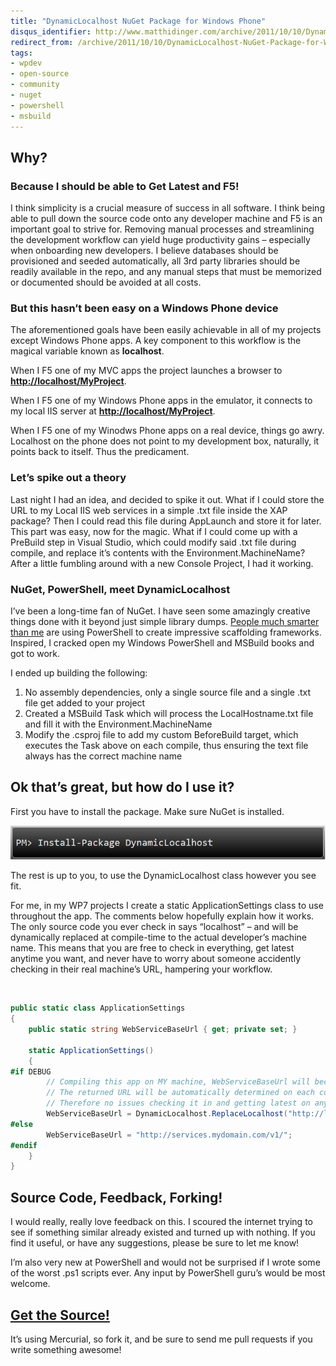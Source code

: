 ```yaml
---
title: "DynamicLocalhost NuGet Package for Windows Phone"
disqus_identifier: http://www.matthidinger.com/archive/2011/10/10/DynamicLocalhost-NuGet-Package-for-Windows-Phone.aspx
redirect_from: /archive/2011/10/10/DynamicLocalhost-NuGet-Package-for-Windows-Phone.aspx/
tags: 
- wpdev
- open-source
- community
- nuget
- powershell
- msbuild
---
```

Why?
----

### Because I should be able to Get Latest and F5!

I think simplicity is a crucial measure of success in all software. I think being able to pull down the source code onto any developer machine and F5 is an important goal to strive for. Removing manual processes and streamlining the development workflow can yield huge productivity gains – especially when onboarding new developers. I believe databases should be provisioned and seeded automatically, all 3rd party libraries should be readily available in the repo, and any manual steps that must be memorized or documented should be avoided at all costs.

### But this hasn’t been easy on a Windows Phone device

The aforementioned goals have been easily achievable in all of my projects except Windows Phone apps. A key component to this workflow is the magical variable known as **localhost**.

When I F5 one of my MVC apps the project launches a browser to **<http://localhost/MyProject>**.

When I F5 one of my Windows Phone apps in the emulator, it connects to my local IIS server at **<http://localhost/MyProject>**.

When I F5 one of my Winodws Phone apps on a real device, things go awry. Localhost on the phone does not point to my development box, naturally, it points back to itself. Thus the predicament.

### Let’s spike out a theory

Last night I had an idea, and decided to spike it out. What if I could store the URL to my Local IIS web services in a simple .txt file inside the XAP package? Then I could read this file during AppLaunch and store it for later. This part was easy, now for the magic. What if I could come up with a PreBuild step in Visual Studio, which could modify said .txt file during compile, and replace it’s contents with the Environment.MachineName? After a little fumbling around with a new Console Project, I had it working.

### NuGet, PowerShell, meet DynamicLocalhost

I’ve been a long-time fan of NuGet. I have seen some amazingly creative things done with it beyond just simple library dumps. [People much smarter than me](http://blog.stevensanderson.com/2011/01/13/scaffold-your-aspnet-mvc-3-project-with-the-mvcscaffolding-package/) are using PowerShell to create impressive scaffolding frameworks. Inspired, I cracked open my Windows PowerShell and MSBuild books and got to work.

I ended up building the following:

1.  No assembly dependencies, only a single source file and a single .txt file get added to your project
2.  Created a MSBuild Task which will process the LocalHostname.txt file and fill it with the Environment.MachineName
3.  Modify the .csproj file to add my custom BeforeBuild target, which executes the Task above on each compile, thus ensuring the text file always has the correct machine name

Ok that’s great, but how do I use it?
-------------------------------------

First you have to install the package. Make sure NuGet is installed.

![](/images/subtext-content/www_matthidinger_com/Windows-Live-Writer/DynamicLocalhost_132CE/image_thumb.png)


The rest is up to you, to use the DynamicLocalhost class however you see fit.

For me, in my WP7 projects I create a static ApplicationSettings class to use throughout the app. The comments below hopefully explain how it works. The only source code you ever check in says “localhost” – and will be dynamically replaced at compile-time to the actual developer’s machine name. This means that you are free to check in everything, get latest anytime you want, and never have to worry about someone accidently checking in their real machine’s URL, hampering your workflow.

 

```csharp
public static class ApplicationSettings
{
    public static string WebServiceBaseUrl { get; private set; }

    static ApplicationSettings()
    {
#if DEBUG
        // Compiling this app on MY machine, WebServiceBaseUrl will become: http://MATT-PC/RealWorldWP7.Web/
        // The returned URL will be automatically determined on each compile
        // Therefore no issues checking it in and getting latest on any developer machine
        WebServiceBaseUrl = DynamicLocalhost.ReplaceLocalhost("http://localhost/RealWorldWP7.Web/");
#else
        WebServiceBaseUrl = "http://services.mydomain.com/v1/";
#endif
    }
}
```

Source Code, Feedback, Forking!
-------------------------------

I would really, really love feedback on this. I scoured the internet trying to see if something similar already existed and turned up with nothing. If you find it useful, or have any suggestions, please be sure to let me know!

I’m also very new at PowerShell and would not be surprised if I wrote some of the worst .ps1 scripts ever. Any input by PowerShell guru’s would be most welcome.

[Get the Source!](http://dynamiclocalhost.codeplex.com/SourceControl/list/changesets)
-------------------------------------------------------------------------------------

It’s using Mercurial, so fork it, and be sure to send me pull requests if you write something awesome!

 

